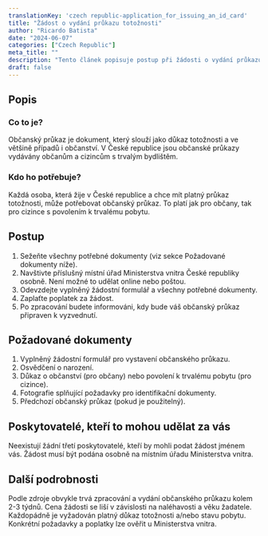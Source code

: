 ```yaml
---
translationKey: 'czech republic-application_for_issuing_an_id_card'
title: "Žádost o vydání průkazu totožnosti"
author: "Ricardo Batista"
date: "2024-06-07"
categories: ["Czech Republic"]
meta_title: ""
description: "Tento článek popisuje postup při žádosti o vydání průkazu totožnosti v České republice."
draft: false
---
```


## Popis
### Co to je?
Občanský průkaz je dokument, který slouží jako důkaz totožnosti a ve většině případů i občanství. V České republice jsou občanské průkazy vydávány občanům a cizincům s trvalým bydlištěm.

### Kdo ho potřebuje?
Každá osoba, která žije v České republice a chce mít platný průkaz totožnosti, může potřebovat občanský průkaz. To platí jak pro občany, tak pro cizince s povolením k trvalému pobytu.

## Postup
1. Sežeňte všechny potřebné dokumenty (viz sekce Požadované dokumenty níže).
2. Navštivte příslušný místní úřad Ministerstva vnitra České republiky osobně. Není možné to udělat online nebo poštou.
3. Odevzdejte vyplněný žádostní formulář a všechny potřebné dokumenty.
4. Zaplaťte poplatek za žádost.
5. Po zpracování budete informováni, kdy bude váš občanský průkaz připraven k vyzvednutí.

## Požadované dokumenty
1. Vyplněný žádostní formulář pro vystavení občanského průkazu.
2. Osvědčení o narození.
3. Důkaz o občanství (pro občany) nebo povolení k trvalému pobytu (pro cizince).
4. Fotografie splňující požadavky pro identifikační dokumenty.
5. Předchozí občanský průkaz (pokud je použitelný).

## Poskytovatelé, kteří to mohou udělat za vás
Neexistují žádní třetí poskytovatelé, kteří by mohli podat žádost jménem vás. Žádost musí být podána osobně na místním úřadu Ministerstva vnitra.

## Další podrobnosti
Podle zdroje obvykle trvá zpracování a vydání občanského průkazu kolem 2-3 týdnů. Cena žádosti se liší v závislosti na naléhavosti a věku žadatele. Každopádně je vyžadován platný důkaz totožnosti a/nebo stavu pobytu. Konkrétní požadavky a poplatky lze ověřit u Ministerstva vnitra.
